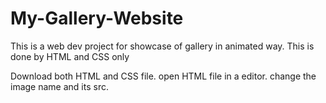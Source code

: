# My-Gallery-Website
This is a web dev project for showcase of gallery in animated way. This is done by HTML and CSS only


Download both HTML and CSS file.
open HTML file in a editor.
change the image name and its src.
